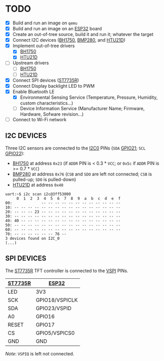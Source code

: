# TODO

- [X] Build and run an image on `qemu`
- [X] Build and run an image on an [ESP32] board
- [X] Create an out-of-tree source, build it and run it; whatever the target
- [X] Connect I2C devices ([BH1750], [BMP280], and [HTU21D])
- [X] Implement out-of-tree drivers
  - [X] [BH1750](drivers/sensor/bh1750/)
  - [X] [HTU21D](drivers/sensor/htu21d/)
- [ ] Upstream drivers
  - [ ] [BH1750](https://github.com/zephyrproject-rtos/zephyr/pull/51268)
  - [ ] [HTU21D](https://github.com/zephyrproject-rtos/zephyr/pull/51269)
- [x] Connect SPI devices ([ST7735R])
- [x] Connect Display backlight LED to PWM
- [x] Enable Bluetooth LE
  - [X] Environmental Sensing Service (Temperature, Pressure, Humidity,
    custom characteristics...)
  - [ ] Device Information Service (Manufacturer Name; Firmware, Hardware,
    Sofware revision...)
- [ ] Connect to Wi-Fi network

## I2C DEVICES

Three I2C sensors are connected to the [I2C0] PINs (`SDA` [GPIO21][ESP32];
`SCL` [GPIO22][ESP32]):

- [BH1750] at address `0x23` (if `ADDR` PIN is < 0.3 * `VCC`; or `0x5c`
  if `ADDR` PIN is >= 0.7 * `VCC`)
- [BMP280] at address `0x76` (`CSB` and `SDO` are left not connected; `CSB` is
  pulled-up; `SDO` is pulled-down)
- [HTU21D] at address `0x40`

```
uart:~$ i2c scan i2c@3ff53000
     0  1  2  3  4  5  6  7  8  9  a  b  c  d  e  f
00:             -- -- -- -- -- -- -- -- -- -- -- -- 
10: -- -- -- -- -- -- -- -- -- -- -- -- -- -- -- -- 
20: -- -- -- 23 -- -- -- -- -- -- -- -- -- -- -- -- 
30: -- -- -- -- -- -- -- -- -- -- -- -- -- -- -- -- 
40: 40 -- -- -- -- -- -- -- -- -- -- -- -- -- -- -- 
50: -- -- -- -- -- -- -- -- -- -- -- -- -- -- -- -- 
60: -- -- -- -- -- -- -- -- -- -- -- -- -- -- -- -- 
70: -- -- -- -- -- -- 76 --                         
3 devices found on I2C_0
(...)
```

## SPI DEVICES

The [ST7735R] TFT controller is connected to the [VSPI] PINs.

| [ST7735R] | [ESP32]        |
| --------- | -------------- |
| LED       | 3V3            |
| SCK       | GPIO18/VSPICLK |
| SDA       | GPIO23/VSPID   |
| A0        | GPIO16         |
| RESET     | GPIO17         |
| CS        | GPIO5/VSPICS0  |
| GND       | GND            |

_Note_: `VSPIQ` is left not connected.

[ESP32]: https://cdn.shopify.com/s/files/1/1509/1638/files/ESP-32_NodeMCU_Developmentboard_Pinout.pdf?v=1609851295
[I2C0]: https://github.com/zephyrproject-rtos/zephyr/blob/566d07e00cce33f70ddc759d383950b9600c217b/boards/xtensa/esp32/esp32.dts#L64-L65
[VSPI]: https://github.com/zephyrproject-rtos/zephyr/blob/74922049bad9306d33b896ac4d633c3c8194f97b/boards/xtensa/esp32/esp32.dts#L84-L92
[BH1750]: https://www.az-delivery.de/en/products/gy-302-bh1750-lichtsensor-lichtstaerke-modul-fuer-arduino-und-raspberry-pi
[BMP280]: https://www.az-delivery.de/en/products/azdelivery-bmp280-barometrischer-sensor-luftdruck-modul-fur-arduino-und-raspberry-pi
[HTU21D]: https://www.az-delivery.de/en/products/gy-21-temperatur-sensor-modul
[ST7735R]: https://www.az-delivery.de/en/products/1-8-zoll-spi-tft-display
